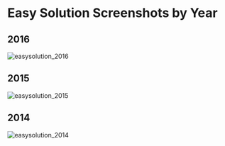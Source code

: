 # Easy Solution Screenshots by Year

## 2016
![easysolution_2016](https://user-images.githubusercontent.com/50157566/58228305-e9a03a80-7cf3-11e9-8155-1d4a07f5ae1e.png)
## 2015
![easysolution_2015](https://user-images.githubusercontent.com/50157566/58228304-e9a03a80-7cf3-11e9-9e33-977db05ee018.png)
## 2014
![easysolution_2014](https://user-images.githubusercontent.com/50157566/58228306-e9a03a80-7cf3-11e9-97d8-58395931e8d3.png)
